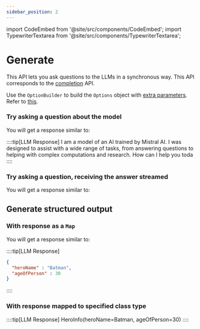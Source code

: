 ```yaml
---
sidebar_position: 2
---
```


import CodeEmbed from '@site/src/components/CodeEmbed';
import TypewriterTextarea from '@site/src/components/TypewriterTextarea';

# Generate

This API lets you ask questions to the LLMs in a synchronous way.
This API corresponds to
the [completion](https://github.com/jmorganca/ollama/blob/main/docs/api.md#generate-a-completion) API.

Use the `OptionBuilder` to build the `Options` object
with [extra parameters](https://github.com/jmorganca/ollama/blob/main/docs/modelfile.md#valid-parameters-and-values).
Refer
to [this](/apis-extras/options-builder).

### Try asking a question about the model

<CodeEmbed src="https://raw.githubusercontent.com/ollama4j/ollama4j-examples/refs/heads/main/src/main/java/io/github/ollama4j/examples/Generate.java" />

You will get a response similar to:

::::tip[LLM Response]
I am a model of an AI trained by Mistral AI. I was designed to assist with a wide range of tasks, from answering
questions to helping with complex computations and research. How can I help you toda
::::

### Try asking a question, receiving the answer streamed

<CodeEmbed src="https://raw.githubusercontent.com/ollama4j/ollama4j-examples/refs/heads/main/src/main/java/io/github/ollama4j/examples/GenerateStreaming.java" />

You will get a response similar to:

<TypewriterTextarea
textContent='The capital of France is Paris.'
typingSpeed={30}
pauseBetweenSentences={1200}
height='55px'
width='100%'
/>

## Generate structured output

### With response as a `Map`

<CodeEmbed src="https://raw.githubusercontent.com/ollama4j/ollama4j-examples/refs/heads/main/src/main/java/io/github/ollama4j/examples/GenerateStructuredOutput.java" />

You will get a response similar to:

::::tip[LLM Response]

```json
{
  "heroName" : "Batman",
  "ageOfPerson" : 30
}
```

::::

### With response mapped to specified class type

<CodeEmbed src="https://raw.githubusercontent.com/ollama4j/ollama4j-examples/refs/heads/main/src/main/java/io/github/ollama4j/examples/GenerateStructuredOutputMappedToObject.java" />

::::tip[LLM Response]
HeroInfo(heroName=Batman, ageOfPerson=30)
::::